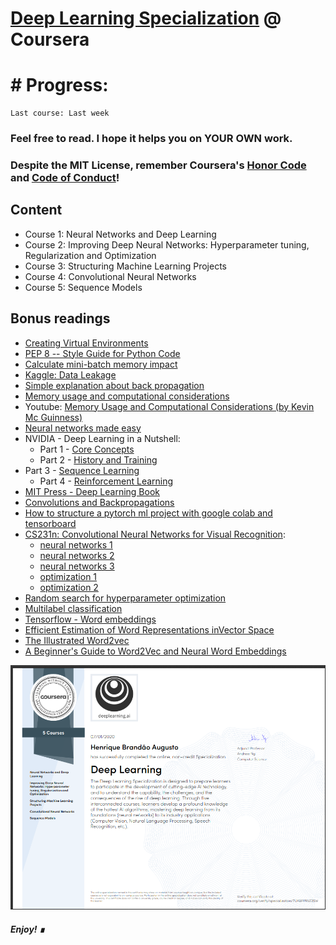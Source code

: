 # [Deep Learning Specialization](https://www.coursera.org/specializations/deep-learning?) @ Coursera

# # Progress:

    Last course: Last week



### Feel free to read. I hope it helps you on YOUR OWN work.

### Despite the MIT License, remember Coursera's [Honor Code](https://learner.coursera.help/hc/en-us/articles/209818863-Coursera-Honor-Code) and [Code of Conduct](https://learner.coursera.help/hc/en-us/articles/208280036-Coursera-Code-of-Conduct)!

## Content

- Course 1: Neural Networks and Deep Learning
- Course 2: Improving Deep Neural Networks: Hyperparameter tuning, Regularization and Optimization
- Course 3: Structuring Machine Learning Projects
- Course 4: Convolutional Neural Networks
- Course 5: Sequence Models

## Bonus readings
- [Creating Virtual Environments](https://docs.python.org/3/tutorial/venv.html)
- [PEP 8 -- Style Guide for Python Code](https://www.python.org/dev/peps/pep-0008/#introduction)
- [Calculate mini-batch memory impact](https://datascience.stackexchange.com/questions/12649/how-to-calculate-the-mini-batch-memory-impact-when-training-deep-learning-models)
- [Kaggle: Data Leakage](https://www.kaggle.com/alexisbcook/data-leakage)
- [Simple explanation about back propagation](http://cs231n.github.io/optimization-2/)
- [Memory usage and computational considerations](http://imatge-upc.github.io/telecombcn-2016-dlcv/slides/D2L1-memory.pdf)
- Youtube: [Memory Usage and Computational Considerations (by Kevin Mc Guinness)](https://www.youtube.com/watch?v=Hqtg7fznlnM)
- [Neural networks made easy](https://techcrunch.com/2017/04/13/neural-networks-made-easy/)
- NVIDIA - Deep Learning in a Nutshell:
	- Part 1 - [Core Concepts](https://devblogs.nvidia.com/deep-learning-nutshell-core-concepts/)
	- Part 2 - [History and Training](https://devblogs.nvidia.com/deep-learning-nutshell-history-training/)
- Part 3 - [Sequence Learning](https://devblogs.nvidia.com/deep-learning-nutshell-sequence-learning/)
	- Part 4 - [Reinforcement Learning](https://devblogs.nvidia.com/deep-learning-nutshell-reinforcement-learning/)
- [MIT Press - Deep Learning Book](http://www.deeplearningbook.org/)
- [Convolutions and Backpropagations](https://medium.com/@pavisj/convolutions-and-backpropagations-46026a8f5d2c)
- [How to structure a pytorch ml project with google colab and tensorboard](https://hackernoon.com/how-to-structure-a-pytorch-ml-project-with-google-colab-and-tensorboard-7ram3agi)
- [CS231n: Convolutional Neural Networks for Visual Recognition](https://github.com/cs231n/cs231n.github.io):
	- [neural networks 1](https://github.com/cs231n/cs231n.github.io/blob/master/neural-networks-1.md)
	- [neural networks 2](https://github.com/cs231n/cs231n.github.io/blob/master/neural-networks-2.md)
	- [neural networks 3](https://github.com/cs231n/cs231n.github.io/blob/master/neural-networks-3.md)
	- [optimization 1](https://github.com/cs231n/cs231n.github.io/blob/master/optimization-1.md)
	- [optimization 2](https://github.com/cs231n/cs231n.github.io/blob/master/optimization-2.md)
- [Random search for hyperparameter optimization](http://www.jmlr.org/papers/volume13/bergstra12a/bergstra12a.pdf)
- [Multilabel classification](https://mc.ai/how-to-perform-multilabel-classification-using-deep-learning/)
- [Tensorflow - Word embeddings](https://www.tensorflow.org/tutorials/text/word_embeddings)
- [Efficient Estimation of Word Representations inVector Space](https://arxiv.org/pdf/1301.3781.pdf)
- [The Illustrated Word2vec](http://jalammar.github.io/illustrated-word2vec/)
- [A Beginner's Guide to Word2Vec and Neural Word Embeddings](https://pathmind.com/wiki/word2vec)

![](certificado.png)

##### Enjoy! &#8718;
